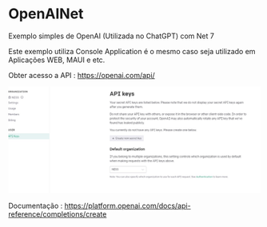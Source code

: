 # OpenAINet

Exemplo simples de OpenAI (Utilizada no ChatGPT) com Net 7

Este exemplo utiliza  Console Application é o mesmo caso seja utilizado em Aplicações WEB, MAUI e etc.

Obter acesso a API : https://openai.com/api/

![Api Keys](https://github.com/TBertuzzi/OpenAINet/blob/main/Resources/apiKeys.jpg?raw=true)

Documentação : https://platform.openai.com/docs/api-reference/completions/create

